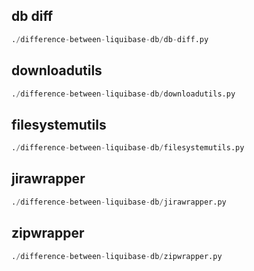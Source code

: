 
## db diff
```python
./difference-between-liquibase-db/db-diff.py
```


## downloadutils
```python
./difference-between-liquibase-db/downloadutils.py
```


## filesystemutils
```python
./difference-between-liquibase-db/filesystemutils.py
```


## jirawrapper
```python
./difference-between-liquibase-db/jirawrapper.py
```


## zipwrapper
```python
./difference-between-liquibase-db/zipwrapper.py
```

